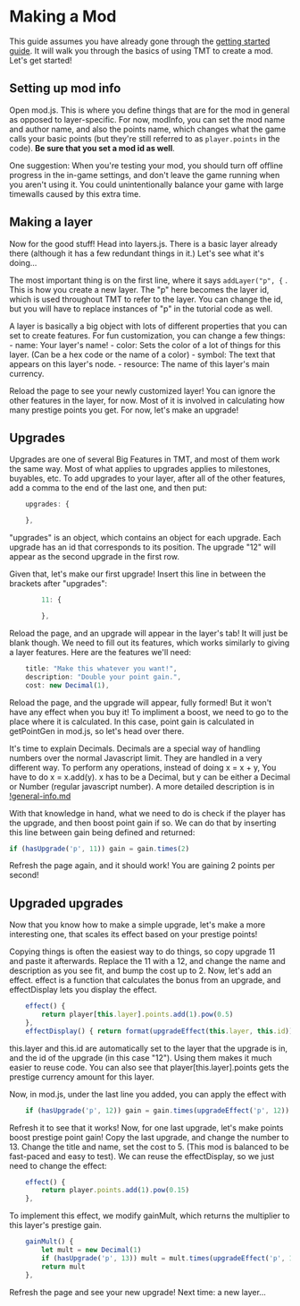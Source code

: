 # Making a Mod

This guide assumes you have already gone through the [getting started guide](getting-started.md). It will walk you through the basics of using TMT to create a mod. Let's get started!

## Setting up mod info

Open mod.js. This is where you define things that are for the mod in general as opposed to layer-specific. For now, modInfo, you can set the mod name and author name, and also the points name, which changes what the game calls your basic points (but they're still referred to as `player.points` in the code). **Be sure that you set a mod id as well**.

One suggestion: When you're testing your mod, you should turn off offline progress in the in-game settings, and don't leave the game running when you aren't using it. You could unintentionally balance your game with large timewalls caused by this extra time. 

## Making a layer

Now for the good stuff! Head into layers.js. There is a basic layer already there (although it has a few redundant things in it.) Let's see what it's doing...

The most important thing is on the first line, where it says `addLayer("p", {` . This is how you create a new layer. The "p" here becomes the layer id, which is used throughout TMT to refer to the layer. You can change the id, but you will have to replace instances of "p" in the tutorial code as well.

A layer is basically a big object with lots of different properties that you can set to create features. For fun customization, you can change a few things:
    - name: Your layer's name!
    - color: Sets the color of a lot of things for this layer. (Can be a hex code or the name of a color)
    - symbol: The text that appears on this layer's node.
    - resource: The name of this layer's main currency.

Reload the page to see your newly customized layer! You can ignore the other features in the layer, for now. Most of it is involved in calculating how many prestige points you get. For now, let's make an upgrade!

## Upgrades

Upgrades are one of several Big Features in TMT, and most of them work the same way. Most of what applies to upgrades applies to milestones, buyables, etc. To add upgrades to your layer, after all of the other features, add a comma to the end of the last one, and then put:

```js
    upgrades: {

    },
```

"upgrades" is an object, which contains an object for each upgrade. Each upgrade has an id that corresponds to its position. The upgrade "12" will appear as the second upgrade in the first row.

Given that, let's make our first upgrade! Insert this line in between the brackets after "upgrades":

```js
        11: {

        },
```

Reload the page, and an upgrade will appear in the layer's tab! It will just be blank though. We need to fill out its features, which works similarly to giving a layer features. Here are the features we'll need:

```js
    title: "Make this whatever you want!",
    description: "Double your point gain.",
    cost: new Decimal(1),
```

Reload the page, and the upgrade will appear, fully formed! But it won't have any effect when you buy it! To impliment a boost, we need to go to the place where it is calculated. In this case, point gain is calculated in getPointGen in mod.js, so let's head over there.

It's time to explain Decimals. Decimals are a special way of handling numbers over the normal Javascript limit. They are handled in a very different way. To perform any operations, instead of doing x = x + y, You have to do x = x.add(y). x has to be a Decimal, but y can be either a Decimal or Number (regular javascript number). A more detailed description is in [!general-info.md](/docs/!general-info.md)

With that knowledge in hand, what we need to do is check if the player has the upgrade, and then boost point gain if so. We can do that by inserting this line between gain being defined and returned:
```js
if (hasUpgrade('p', 11)) gain = gain.times(2)
```

Refresh the page again, and it should work! You are gaining 2 points per second!


## Upgraded upgrades

Now that you know how to make a simple upgrade, let's make a more interesting one, that scales its effect based on your prestige points! 

Copying things is often the easiest way to do things, so copy upgrade 11 and paste it afterwards. Replace the 11 with a 12, and change the name and description as you see fit, and bump the cost up to 2. Now, let's add an effect. effect is a function that calculates the bonus from an upgrade, and effectDisplay lets you display the effect. 

```js
    effect() {
        return player[this.layer].points.add(1).pow(0.5)
    },
    effectDisplay() { return format(upgradeEffect(this.layer, this.id))+"x" }, // Add formatting to the effect
```

this.layer and this.id are automatically set to the layer that the upgrade is in, and the id of the upgrade (in this case "12"). Using them makes it much easier to reuse code. You can also see that player[this.layer].points gets the prestige currency amount for this layer.

Now, in mod.js, under the last line you added, you can apply the effect with 

```js
    if (hasUpgrade('p', 12)) gain = gain.times(upgradeEffect('p', 12))
```

Refresh it to see that it works! Now, for one last upgrade, let's make points boost prestige point gain! Copy the last upgrade, and change the number to 13. Change the title and name, set the cost to 5. (This mod is balanced to be fast-paced and easy to test). We can reuse the effectDisplay, so we just need to change the effect:

```js
    effect() {
        return player.points.add(1).pow(0.15)
    },
```

To implement this effect, we modify gainMult, which returns the multiplier to this layer's prestige gain.

```js
    gainMult() {
        let mult = new Decimal(1)
        if (hasUpgrade('p', 13)) mult = mult.times(upgradeEffect('p', 13))
        return mult
    },
```

Refresh the page and see your new upgrade! Next time: a new layer...
